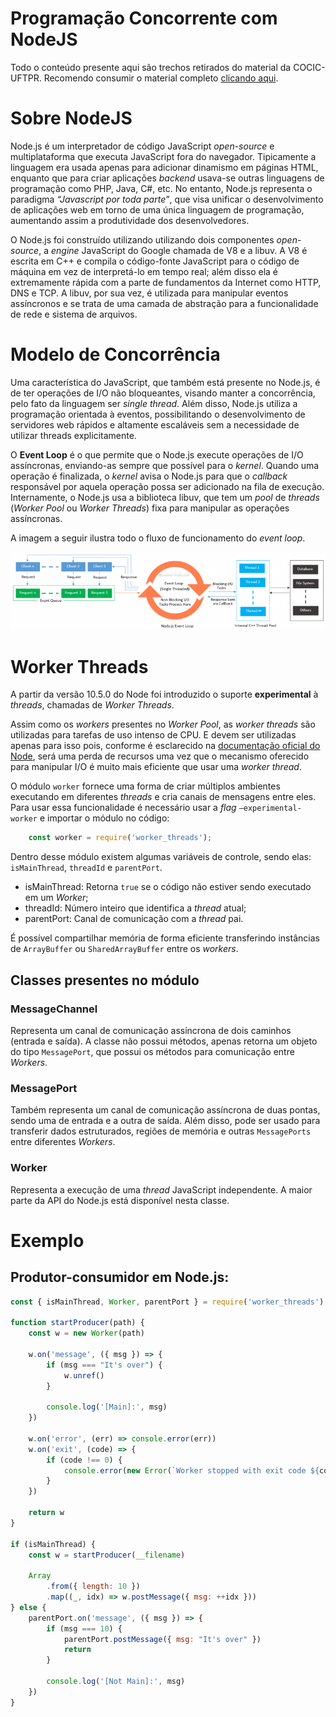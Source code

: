 # Programação Concorrente com NodeJS
Todo o conteúdo presente aqui são trechos retirados do material da COCIC-UFTPR. Recomendo consumir o material completo [clicando aqui](http://cocic.cm.utfpr.edu.br/progconcorrente/doku.php?id=nodejs).

Sobre NodeJS
=================================
Node.js é um interpretador de código JavaScript *open-source* e multiplataforma que executa JavaScript fora do navegador. Tipicamente a linguagem era usada apenas para adicionar dinamismo em páginas HTML, enquanto que para criar aplicações *backend* usava-se outras linguagens de programação como PHP, Java, C#, etc. No entanto, Node.js representa o paradigma *“Javascript por toda parte”*, que visa unificar o desenvolvimento de aplicações web em torno de uma única linguagem de programação, aumentando assim a produtividade dos desenvolvedores.

O Node.js foi construído utilizando utilizando dois componentes *open-source*, a *engine* JavaScript do Google chamada de V8 e a libuv. A V8 é escrita em C++ e compila o código-fonte JavaScript para o código de máquina em vez de interpretá-lo em tempo real; além disso ela é extremamente rápida com a parte de fundamentos da Internet como HTTP, DNS e TCP. A libuv, por sua vez, é utilizada para manipular eventos assíncronos e se trata de uma camada de abstração para a funcionalidade de rede e sistema de arquivos.

Modelo de Concorrência
=================================
Uma característica do JavaScript, que também está presente no Node.js, é de ter operações de I/O não bloqueantes, visando manter a concorrência, pelo fato da linguagem ser *single thread*. Além disso, Node.js utiliza a programação orientada à eventos, possibilitando o desenvolvimento de servidores web rápidos e altamente escaláveis sem a necessidade de utilizar threads explicitamente.

O **Event Loop** é o que permite que o Node.js execute operações de I/O assíncronas, enviando-as sempre que possível para o *kernel*. Quando uma operação é finalizada, o *kernel* avisa o Node.js para que o *callback* responsável por aquela operação possa ser adicionado na fila de execução. Internamente, o Node.js usa a biblioteca libuv, que tem um *pool* de *threads* (*Worker Pool* ou *Worker Threads*) fixa para manipular as operações assíncronas.

A imagem a seguir ilustra todo o fluxo de funcionamento do *event loop*.

![Event Loop Diagram](eventloop.png)


Worker Threads
=================================
A partir da versão 10.5.0 do Node foi introduzido o suporte **experimental** à *threads*, chamadas de *Worker Threads*.

Assim como os *workers* presentes no *Worker Pool*, as *worker threads* são utilizadas para tarefas de uso intenso de CPU. E devem ser utilizadas apenas para isso pois, conforme é esclarecido na [documentação oficial do Node](https://nodejs.org/docs/latest-v11.x/api/worker_threads.html#worker_threads_worker_threads), será uma perda de recursos uma vez que o mecanismo oferecido para manipular I/O é muito mais eficiente que usar uma *worker thread*.
 
O módulo `worker` fornece uma forma de criar múltiplos ambientes executando em diferentes *threads* e cria canais de mensagens entre eles. Para usar essa funcionalidade é necessário usar a *flag* `–experimental-worker` e importar o módulo no código:

```javascript
    const worker = require('worker_threads');
```

Dentro desse módulo existem algumas variáveis de controle, sendo elas: `isMainThread`, `threadId` e `parentPort`.

- isMainThread: Retorna `true` se o código não estiver sendo executado em um *Worker*;
- threadId: Número inteiro que identifica a *thread* atual;
- parentPort: Canal de comunicação com a *thread* pai.

É possível compartilhar memória de forma eficiente transferindo instâncias de `ArrayBuffer` ou `SharedArrayBuffer` entre os *workers*.

Classes presentes no módulo
---------
### MessageChannel
Representa um canal de comunicação assíncrona de dois caminhos (entrada e saída). A classe não possui métodos, apenas retorna um objeto do tipo `MessagePort`, que possui os métodos para comunicação entre *Workers*.

### MessagePort
Também representa um canal de comunicação assíncrona de duas pontas, sendo uma de entrada e a outra de saída. Além disso, pode ser usado para transferir dados estruturados, regiões de memória e outras `MessagePorts` entre diferentes *Workers*.

### Worker
Representa a execução de uma *thread* JavaScript independente. A maior parte da API do Node.js está disponível nesta classe.

Exemplo
=================================
Produtor-consumidor em Node.js:
---------
```javascript
const { isMainThread, Worker, parentPort } = require('worker_threads')

function startProducer(path) {
    const w = new Worker(path)

    w.on('message', ({ msg }) => {
        if (msg === "It's over") {
            w.unref()
        }

        console.log('[Main]:', msg)
    })

    w.on('error', (err) => console.error(err))
    w.on('exit', (code) => {
        if (code !== 0) {
            console.error(new Error(`Worker stopped with exit code ${code}`))
        }
    })

    return w
}

if (isMainThread) {
    const w = startProducer(__filename)

    Array
        .from({ length: 10 })
        .map((_, idx) => w.postMessage({ msg: ++idx }))
} else {
    parentPort.on('message', ({ msg }) => {
        if (msg === 10) {
            parentPort.postMessage({ msg: "It's over" })
            return
        }

        console.log('[Not Main]:', msg)
    })
}
```
